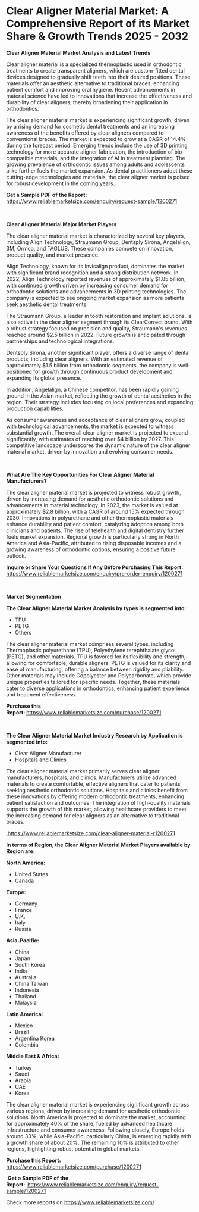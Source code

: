 <p><h1>Clear Aligner Material Market: A Comprehensive Report of its Market Share & Growth Trends 2025 - 2032</h1></p><p><strong>Clear Aligner Material Market Analysis and Latest Trends</strong></p>
<p><p>Clear aligner material is a specialized thermoplastic used in orthodontic treatments to create transparent aligners, which are custom-fitted dental devices designed to gradually shift teeth into their desired positions. These materials offer an aesthetic alternative to traditional braces, enhancing patient comfort and improving oral hygiene. Recent advancements in material science have led to innovations that increase the effectiveness and durability of clear aligners, thereby broadening their application in orthodontics.</p><p>The clear aligner material market is experiencing significant growth, driven by a rising demand for cosmetic dental treatments and an increasing awareness of the benefits offered by clear aligners compared to conventional braces. The market is expected to grow at a CAGR of 14.4% during the forecast period. Emerging trends include the use of 3D printing technology for more accurate aligner fabrication, the introduction of bio-compatible materials, and the integration of AI in treatment planning. The growing prevalence of orthodontic issues among adults and adolescents alike further fuels the market expansion. As dental practitioners adopt these cutting-edge technologies and materials, the clear aligner market is poised for robust development in the coming years.</p></p>
<p><strong>Get a Sample PDF of the Report:&nbsp;</strong> <a href="https://www.reliablemarketsize.com/enquiry/request-sample/1200271?utm_campaign=3122&utm_medium=2&utm_source=Github&utm_content=ia&utm_term=31032025&utm_id=clear-aligner-material">https://www.reliablemarketsize.com/enquiry/request-sample/1200271</a></p>
<p>&nbsp;</p>
<p><strong>Clear Aligner Material Major Market Players</strong></p>
<p><p>The clear aligner material market is characterized by several key players, including Align Technology, Straumann Group, Dentsply Sirona, Angelalign, 3M, Ormco, and TAGLUS. These companies compete on innovation, product quality, and market presence.</p><p>Align Technology, known for its Invisalign product, dominates the market with significant brand recognition and a strong distribution network. In 2022, Align Technology reported revenues of approximately $1.85 billion, with continued growth driven by increasing consumer demand for orthodontic solutions and advancements in 3D printing technologies. The company is expected to see ongoing market expansion as more patients seek aesthetic dental treatments.</p><p>The Straumann Group, a leader in tooth restoration and implant solutions, is also active in the clear aligner segment through its ClearCorrect brand. With a robust strategy focused on precision and quality, Straumann's revenues reached around $2.5 billion in 2022. Future growth is anticipated through partnerships and technological integrations.</p><p>Dentsply Sirona, another significant player, offers a diverse range of dental products, including clear aligners. With an estimated revenue of approximately $1.5 billion from orthodontic segments, the company is well-positioned for growth through continuous product development and expanding its global presence.</p><p>In addition, Angelalign, a Chinese competitor, has been rapidly gaining ground in the Asian market, reflecting the growth of dental aesthetics in the region. Their strategy includes focusing on local preferences and expanding production capabilities.</p><p>As consumer awareness and acceptance of clear aligners grow, coupled with technological advancements, the market is expected to witness substantial growth. The overall clear aligner market is projected to expand significantly, with estimates of reaching over $4 billion by 2027. This competitive landscape underscores the dynamic nature of the clear aligner material market, driven by innovation and evolving consumer needs.</p></p>
<p>&nbsp;</p>
<p><strong>What Are The Key Opportunities For Clear Aligner Material Manufacturers?</strong></p>
<p><p>The clear aligner material market is projected to witness robust growth, driven by increasing demand for aesthetic orthodontic solutions and advancements in material technology. In 2023, the market is valued at approximately $2.8 billion, with a CAGR of around 15% expected through 2030. Innovations in polyurethane and other thermoplastic materials enhance durability and patient comfort, catalyzing adoption among both clinicians and patients. The rise of telehealth and digital dentistry further fuels market expansion. Regional growth is particularly strong in North America and Asia-Pacific, attributed to rising disposable incomes and a growing awareness of orthodontic options, ensuring a positive future outlook.</p></p>
<p><strong>Inquire or Share Your Questions If Any Before Purchasing This Report:</strong> <a href="https://www.reliablemarketsize.com/enquiry/pre-order-enquiry/1200271?utm_campaign=3122&utm_medium=2&utm_source=Github&utm_content=ia&utm_term=31032025&utm_id=clear-aligner-material">https://www.reliablemarketsize.com/enquiry/pre-order-enquiry/1200271</a></p>
<p>&nbsp;</p>
<p><strong>Market Segmentation</strong></p>
<p><strong>The Clear Aligner Material Market Analysis by types is segmented into:</strong></p>
<p><ul><li>TPU</li><li>PETG</li><li>Others</li></ul></p>
<p><p>The clear aligner material market comprises several types, including Thermoplastic polyurethane (TPU), Polyethylene terephthalate glycol (PETG), and other materials. TPU is favored for its flexibility and strength, allowing for comfortable, durable aligners. PETG is valued for its clarity and ease of manufacturing, offering a balance between rigidity and pliability. Other materials may include Copolyester and Polycarbonate, which provide unique properties tailored for specific needs. Together, these materials cater to diverse applications in orthodontics, enhancing patient experience and treatment effectiveness.</p></p>
<p><strong>Purchase this Report:&nbsp;</strong><a href="https://www.reliablemarketsize.com/purchase/1200271?utm_campaign=3122&utm_medium=2&utm_source=Github&utm_content=ia&utm_term=31032025&utm_id=clear-aligner-material">https://www.reliablemarketsize.com/purchase/1200271</a></p>
<p>&nbsp;</p>
<p><strong>The Clear Aligner Material Market Industry Research by Application is segmented into:</strong></p>
<p><ul><li>Clear Aligner Manufacturer</li><li>Hospitals and Clinics</li></ul></p>
<p><p>The clear aligner material market primarily serves clear aligner manufacturers, hospitals, and clinics. Manufacturers utilize advanced materials to create comfortable, effective aligners that cater to patients seeking aesthetic orthodontic solutions. Hospitals and clinics benefit from these innovations by offering modern orthodontic treatments, enhancing patient satisfaction and outcomes. The integration of high-quality materials supports the growth of this market, allowing healthcare providers to meet the increasing demand for clear aligners as an alternative to traditional braces.</p></p>
<p><a href="https://www.reliablemarketsize.com/clear-aligner-material-r1200271?utm_campaign=3122&utm_medium=2&utm_source=Github&utm_content=ia&utm_term=31032025&utm_id=clear-aligner-material">&nbsp;https://www.reliablemarketsize.com/clear-aligner-material-r1200271</a></p>
<p><strong>In terms of Region, the Clear Aligner Material Market Players available by Region are:</strong></p>
<p>
    <p> <strong> North America: </strong>
        <ul>
            <li>United States</li>
            <li>Canada</li>
        </ul>
        </p> 
    <p> <strong> Europe: </strong>
        <ul>
            <li>Germany</li>
            <li>France</li>
            <li>U.K.</li>
            <li>Italy</li>
            <li>Russia</li>
        </ul>
        </p> 
    <p> <strong> Asia-Pacific: </strong>
        <ul>
            <li>China</li>
            <li>Japan</li>
            <li>South Korea</li>
            <li>India</li>
            <li>Australia</li>
            <li>China Taiwan</li>
            <li>Indonesia</li>
            <li>Thailand</li>
            <li>Malaysia</li>
        </ul>
        </p> 
    <p> <strong> Latin America: </strong>
        <ul>
            <li>Mexico</li>
            <li>Brazil</li>
            <li>Argentina Korea</li>
            <li>Colombia</li>
        </ul>
        </p> 
    <p> <strong> Middle East & Africa: </strong>
        <ul>
            <li>Turkey</li>
            <li>Saudi</li>
            <li>Arabia</li>
            <li>UAE</li>
            <li>Korea</li>
        </ul>
    </p>
    </p>
<p><p>The clear aligner material market is experiencing significant growth across various regions, driven by increasing demand for aesthetic orthodontic solutions. North America is projected to dominate the market, accounting for approximately 40% of the share, fueled by advanced healthcare infrastructure and consumer awareness. Following closely, Europe holds around 30%, while Asia-Pacific, particularly China, is emerging rapidly with a growth share of about 20%. The remaining 10% is attributed to other regions, highlighting robust potential in global markets.</p></p>
<p><strong>Purchase this Report: </strong><a href="https://www.reliablemarketsize.com/purchase/1200271?utm_campaign=3122&utm_medium=2&utm_source=Github&utm_content=ia&utm_term=31032025&utm_id=clear-aligner-material">https://www.reliablemarketsize.com/purchase/1200271</a></p>
<p>&nbsp;<strong>Get a Sample PDF of the Report:&nbsp;&nbsp;</strong><a href="https://www.reliablemarketsize.com/enquiry/request-sample/1200271?utm_campaign=3122&utm_medium=2&utm_source=Github&utm_content=ia&utm_term=31032025&utm_id=clear-aligner-material">https://www.reliablemarketsize.com/enquiry/request-sample/1200271</a></p>
<p><strong></strong></p>
<p>Check more reports on <a href="https://www.reliablemarketsize.com/?utm_campaign=3122&utm_medium=2&utm_source=Github&utm_content=ia&utm_term=31032025&utm_id=clear-aligner-material">https://www.reliablemarketsize.com/</a></p>